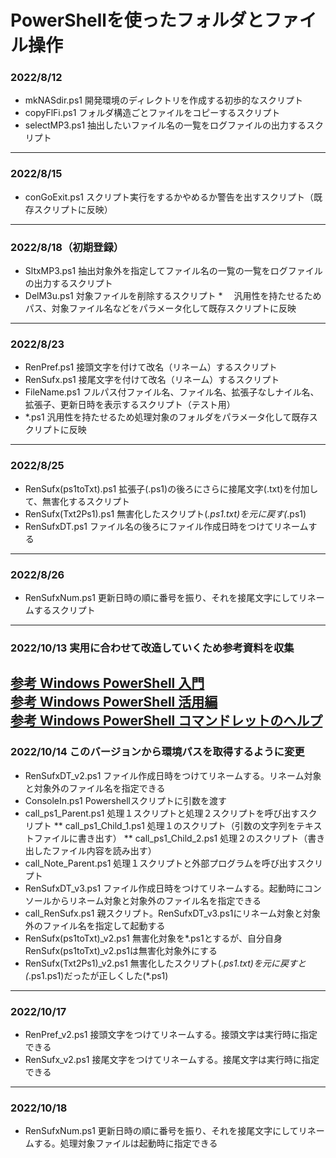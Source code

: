 # PowerShellを使ったフォルダとファイル操作
### 2022/8/12 
* mkNASdir.ps1  開発環境のディレクトリを作成する初歩的なスクリプト
* copyFlFi.ps1  フォルダ構造ごとファイルをコピーするスクリプト
* selectMP3.ps1 抽出したいファイル名の一覧をログファイルの出力するスクリプト
---
### 2022/8/15
* conGoExit.ps1 スクリプト実行をするかやめるか警告を出すスクリプト（既存スクリプトに反映）
---
### 2022/8/18（初期登録）
* SltxMP3.ps1   抽出対象外を指定してファイル名の一覧の一覧をログファイルの出力するスクリプト
* DelM3u.ps1    対象ファイルを削除するスクリプト
*　             汎用性を持たせるためパス、対象ファイル名などをパラメータ化して既存スクリプトに反映
---
### 2022/8/23
* RenPref.ps1  接頭文字を付けて改名（リネーム）するスクリプト
* RenSufx.ps1  接尾文字を付けて改名（リネーム）するスクリプト
* FileName.ps1 フルパス付ファイル名、ファイル名、拡張子なしナイル名、拡張子、更新日時を表示するスクリプト（テスト用）
* *.ps1        汎用性を持たせるため処理対象のフォルダをパラメータ化して既存スクリプトに反映
---
### 2022/8/25
* RenSufx(ps1toTxt).ps1 拡張子(.ps1)の後ろにさらに接尾文字(.txt)を付加して、無害化するスクリプト
* RenSufx(Txt2Ps1).ps1  無害化したスクリプト(*.ps1.txt)を元に戻す(*.ps1)
* RenSufxDT.ps1         ファイル名の後ろにファイル作成日時をつけてリネームする
---
### 2022/8/26
* RenSufxNum.ps1 更新日時の順に番号を振り、それを接尾文字にしてリネームするスクリプト
---
### 2022/10/13 実用に合わせて改造していくため参考資料を収集
[参考 Windows PowerShell 入門](https://codezine.jp/article/corner/10)  
[参考 Windows PowerShell 活用編](https://codezine.jp/article/corner/251)  
[参考 Windows PowerShell コマンドレットのヘルプ](https://forsenergy.com/ja-jp/windowspowershellhelp/html/7908faf0-0e08-443d-8060-aac911e5a7e0.htm)  
---
### 2022/10/14 このバージョンから環境パスを取得するように変更
* RenSufxDT_v2.ps1 ファイル作成日時をつけてリネームする。リネーム対象と対象外のファイル名を指定できる
* ConsoleIn.ps1 Powershellスクリプトに引数を渡す
* call_ps1_Parent.ps1 処理１スクリプトと処理２スクリプトを呼び出すスクリプト
** call_ps1_Child_1.ps1 処理１のスクリプト（引数の文字列をテキストファイルに書き出す）
** call_ps1_Child_2.ps1 処理２のスクリプト（書き出したファイル内容を読み出す）
* call_Note_Parent.ps1 処理１スクリプトと外部プログラムを呼び出すスクリプト
* RenSufxDT_v3.ps1 ファイル作成日時をつけてリネームする。起動時にコンソールからリネーム対象と対象外のファイル名を指定できる
* call_RenSufx.ps1 親スクリプト。RenSufxDT_v3.ps1にリネーム対象と対象外のファイル名を指定して起動する
* RenSufx(ps1toTxt)_v2.ps1 無害化対象を*.ps1とするが、自分自身RenSufx(ps1toTxt)_v2.ps1は無害化対象外にする
* RenSufx(Txt2Ps1)_v2.ps1 無害化したスクリプト(*.ps1.txt)を元に戻すと(*.ps1.ps1)だったが正しくした(*.ps1)
---
### 2022/10/17
* RenPref_v2.ps1 接頭文字をつけてリネームする。接頭文字は実行時に指定できる
* RenSufx_v2.ps1 接尾文字をつけてリネームする。接尾文字は実行時に指定できる
---
### 2022/10/18
* RenSufxNum.ps1 更新日時の順に番号を振り、それを接尾文字にしてリネームする。処理対象ファイルは起動時に指定できる
